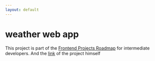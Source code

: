 ```yaml
---
layout: default
---
```

# weather web app

This project is part of the [Frontend Projects Roadmap](https://roadmap.sh/frontend/projects) for intermediate developers. And the [link](https://roadmap.sh/projects/weather-app) of the project himself 
